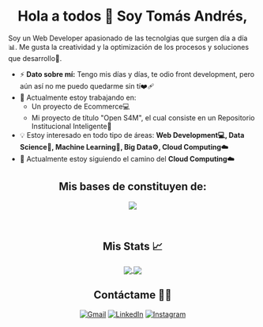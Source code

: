 <h1 align="center"> Hola a todos 👋 Soy Tomás Andrés, </h2>

Soy un Web Developer apasionado de las tecnolgias que surgen día a día :bar_chart:. Me gusta la creatividad y la optimización de los procesos y soluciones que desarrollo🙌.


- ⚡ **Dato sobre mí:** Tengo mis días y días, te odio front development, pero aún así no me puedo quedarme sin tí❤️‍🩹
- 🔭 Actualmente estoy trabajando en:
	- Un proyecto de Ecommerce💻
	- Mi proyecto de título "Open S4M", el cual consiste en un Repositorio Institucional Inteligente🚨
- :bulb: Estoy interesado en todo tipo de áreas: **Web Development💻, Data Science🧮, Machine Learning🤖, Big Data⚙️, Cloud Computing☁️**
- 🌱 Actualmente estoy siguiendo el camino del **Cloud Computing☁️**

<h2 align="center"> Mis bases de constituyen de: </h2>

<p align="center">
  <a href="https://skillicons.dev">
    <img src="https://skillicons.dev/icons?i=vscode,py,opencv,tensorflow,r,php,js,ts,html,css,react,vite,nextjs,vercel,npm,pnpm,nodejs,express,materialui,bootstrap,powershell,mongodb,mysql,planetscale,supabase,firebase,postgres,git,github,aws,cloudflare,nginx,docker,figma,ps,gcp,jenkins,kotlin,sqlite,linux,discord&theme=light" />
  </a>
</p>
<br/>

  <h2 align="center"> Mis Stats 📈 </h2>
  
  <div align="center"> 
     <a href="">
      <img align="center" src="https://github-readme-stats-sigma-five.vercel.app/api?username=ThomKhas&show_icons=true&include_all_commits=true&count_private=true&theme=great-gatsby&line_height=40&locale=es" />
    </a>
    <a href="">
      <img align="center" src="https://github-readme-stats.vercel.app/api/top-langs/?username=ThomKhas&theme=great-gatsby&line_height=40&hide=css&locale=es"/>
    </a>
  </div>

<h2 align="center">  Contáctame 🙋‍♀️ </h2>
<p align="center">
	<a href="mailto:tomas.andres5556@gmail.com"><img src="https://img.icons8.com/bubbles/50/000000/gmail.png" alt="Gmail"/></a>
	<a href="https://www.linkedin.com/in/tom%C3%A1s-andr%C3%A9s-ph/"><img src="https://img.icons8.com/bubbles/50/000000/linkedin.png" alt="LinkedIn"/></a>
	<a href="https://www.instagram.com/el_thomk/"><img src="https://img.icons8.com/bubbles/50/000000/instagram.png" alt="Instagram"/></a>
</p>
